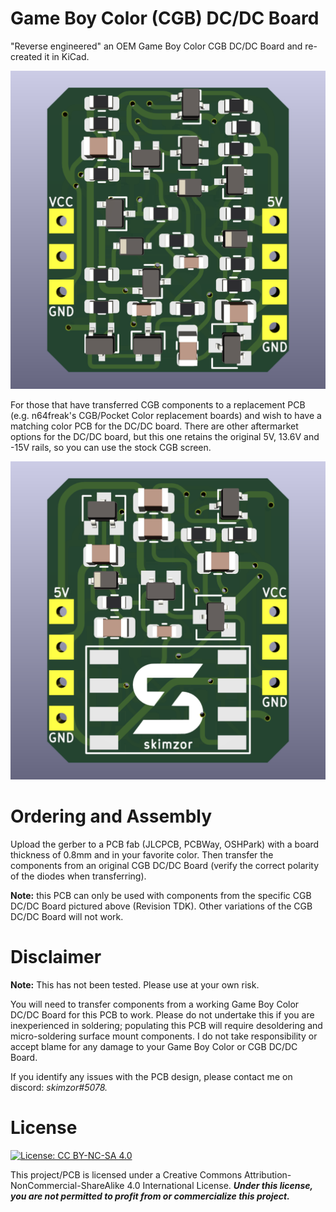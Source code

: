 # Game Boy Color (CGB) DC/DC Board
  
"Reverse engineered" an OEM Game Boy Color CGB DC/DC Board and re-created it in KiCad.

![](images/CGB-DC_front.png)

For those that have transferred CGB components to a replacement PCB (e.g. n64freak's CGB/Pocket Color replacement boards) and wish to have a matching color PCB for the DC/DC board.  There are other aftermarket options for the DC/DC board, but this one retains the original 5V, 13.6V and -15V rails, so you can use the stock CGB screen.

![](images/CGB-DC_back.png)

# Ordering and Assembly

Upload the gerber to a PCB fab (JLCPCB, PCBWay, OSHPark) with a board thickness of 0.8mm and in your favorite color.  Then transfer the components from an original CGB DC/DC Board (verify the correct polarity of the diodes when transferring).  

**Note:** this PCB can only be used with components from the specific CGB DC/DC Board pictured above (Revision TDK). Other variations of the CGB DC/DC Board will not work.

# Disclaimer

**Note:** This has not been tested. Please use at your own risk.

You will need to transfer components from a working Game Boy Color DC/DC Board for this PCB to work.  Please do not undertake this if you are inexperienced in soldering; populating this PCB will require desoldering and micro-soldering surface mount components.  I do not take responsibility or accept blame for any damage to your Game Boy Color or CGB DC/DC Board. 

If you identify any issues with the PCB design, please contact me on discord: *skimzor#5078.*

# License

 [![License: CC BY-NC-SA 4.0](https://licensebuttons.net/l/by-nc-sa/4.0/80x15.png)](https://creativecommons.org/licenses/by-nc-sa/4.0/)
 
This project/PCB is licensed under a Creative Commons Attribution-NonCommercial-ShareAlike 4.0 International License. ***Under this license, you are not permitted to profit from or commercialize this project.***
